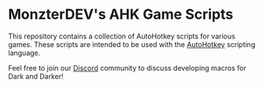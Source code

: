 # MonzterDEV's AHK Game Scripts

This repository contains a collection of AutoHotkey scripts for various games. These scripts are intended to be used with the [AutoHotkey](https://www.autohotkey.com/) scripting language.

Feel free to join our [Discord](https://discord.gg/BXRG84wEPW) community to discuss developing macros for Dark and Darker!
